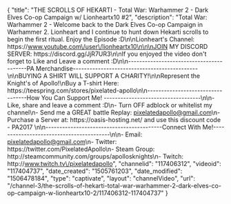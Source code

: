{
    "title": "THE SCROLLS OF HEKARTI  - Total War: Warhammer 2 - Dark Elves Co-op Campaign w\/ Lionheartx10 #2",
    "description": "Total War: Warhammer 2 - Welcome back to the Dark Elves Co-op Campaign in Warhammer 2. Lionheart and I continue to hunt down Hekarti scrolls to begin the first ritual. Enjoy the Episode :D\n\nLionheart's Channel: https:\/\/www.youtube.com\/user\/lionheartx10\n\n\nJOIN MY DISCORD SERVER: https:\/\/discord.gg\/JjR7UR3\n\nIf you enjoyed the video don't forget to Like and Leave a comment :D\n\n-----------------------------------------PA Merchandise---------------------------------------------\n\nBUYING A SHIRT WILL SUPPORT A CHARITY!\n\nRepresent the Knight's of Apollo!\nBuy a T-shirt Here: https:\/\/teespring.com\/stores\/pixelated-apollo\n\n----------------------------------How You Can Support Me! -----------------------------------\n\n- Like, share and leave a comment :D\n- Turn OFF adblock or whitelist my channel\n- Send me a GREAT battle Replay: pixelatedapollo@gmail.com\n- Purchase a Server at: https:\/\/oasis-hosting.net\/ and use this discount code - PA2017 \n\n------------------------------------------Connect With Me!-----------------------------------------\n\n- Email: pixelatedapollo@gmail.com\n- Twitter: https:\/\/twitter.com\/PixelatedApollo\n- Steam Group:  http:\/\/steamcommunity.com\/groups\/apollosknights\n- Twitch: http:\/\/www.twitch.tv\/pixelatedapollo",
    "channelid": "117406312",
    "videoid": "117404737",
    "date_created": "1505761203",
    "date_modified": "1506478184",
    "type": "captivate",
    "layout": "channelVideo",
    "url": "\/channel-3\/the-scrolls-of-hekarti-total-war-warhammer-2-dark-elves-co-op-campaign-w-lionheartx10-2\/117406312-117404737"
}
